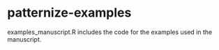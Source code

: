 # patternize-examples

examples_manuscript.R includes the code for the examples used in the manuscript.
